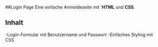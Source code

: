 ##Login Page
Eine einfache Anmeldeseite mit '**HTML** und **CSS**.
## Inhalt
-Login-Formular mit Benutzername und Passwort
-Einfaches Styling mit CSS

